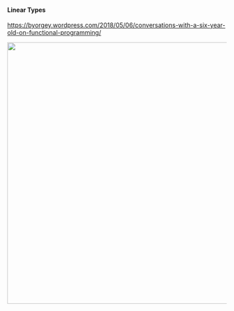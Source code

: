 #### Linear Types

https://byorgey.wordpress.com/2018/05/06/conversations-with-a-six-year-old-on-functional-programming/

<img src="https://user-images.githubusercontent.com/38745369/39737484-37767c14-523a-11e8-90af-93eca40f48c5.png" width="600">
